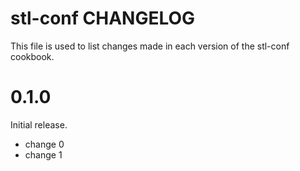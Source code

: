 # stl-conf CHANGELOG

This file is used to list changes made in each version of the stl-conf cookbook.

# 0.1.0

Initial release.

- change 0
- change 1


